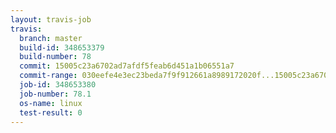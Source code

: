 ```yaml
---
layout: travis-job
travis:
  branch: master
  build-id: 348653379
  build-number: 78
  commit: 15005c23a6702ad7afdf5feab6d451a1b06551a7
  commit-range: 030eefe4e3ec23beda7f9f912661a8989172020f...15005c23a6702ad7afdf5feab6d451a1b06551a7
  job-id: 348653380
  job-number: 78.1
  os-name: linux
  test-result: 0
---
```

